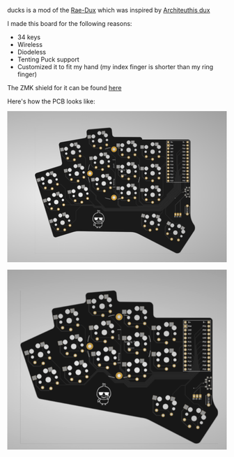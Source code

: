 ducks is a mod of the [Rae-Dux](https://github.com/andrewjrae/rae-dux) which was inspired by [Architeuthis dux](https://github.com/tapioki/cephalopoda/tree/main/Architeuthis%20dux)

I made this board for the following reasons:

- 34 keys
- Wireless
- Diodeless
- Tenting Puck support
- Customized it to fit my hand (my index finger is shorter than my ring finger)

The ZMK shield for it can be found [here](https://github.com/AlaaSaadAbdo/zmk-config/tree/master/config/boards/shields/ducks) 

Here's how the PCB looks like:

[![main](images/pcb.png)](pcb/Standard) 


[![mini](images/mini.png)](pcb/mini) 
